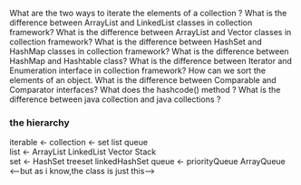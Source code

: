 What are the two ways to iterate the elements of a collection ?
What is the difference between ArrayList and LinkedList classes in collection framework?
What is the difference between ArrayList and Vector classes in collection framework?
What is the difference between HashSet and HashMap classes in collection framework?
What is the difference between HashMap and Hashtable class?
What is the difference between Iterator and Enumeration interface in collection framework?
How can we sort the elements of an object. What is the difference between Comparable and Comparator interfaces?
What does the hashcode() method ?
What is the difference between java collection and java collections ?

### the hierarchy
iterable  <- collection  <- set list queue  
list <- ArrayList LinkedList Vector Stack  
set <- HashSet treeset linkedHashSet 
queue <- priorityQueue  ArrayQueue
<--but as i know,the class is  just this-->


